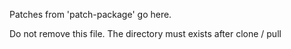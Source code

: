 Patches from 'patch-package' go here.

Do not remove this file. The directory must exists after clone / pull
